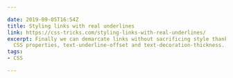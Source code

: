 ```yaml
---

date: 2019-09-05T16:54Z
title: Styling links with real underlines
link: https://css-tricks.com/styling-links-with-real-underlines/
excerpt: Finally we can demarcate links without sacrificing style thanks to two new
  CSS properties, text-underline-offset and text-decoration-thickness.
tags:
- CSS

---
```

